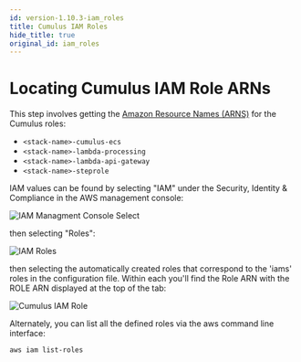 ```yaml
---
id: version-1.10.3-iam_roles
title: Cumulus IAM Roles
hide_title: true
original_id: iam_roles
---
```


# Locating Cumulus IAM Role ARNs

This step involves getting the [Amazon Resource Names (ARNS)](https://docs.aws.amazon.com/general/latest/gr/aws-arns-and-namespaces.html) for the Cumulus roles:

* ```<stack-name>-cumulus-ecs```
* ```<stack-name>-lambda-processing```
* ```<stack-name>-lambda-api-gateway```
* ```<stack-name>-steprole```


IAM values can be found by selecting "IAM" under the Security, Identity & Compliance in the AWS management console:

![IAM Managment Console Select](assets/iam-access.png)

then selecting "Roles":

![IAM Roles](assets/iam-roles.png)


then selecting the automatically created roles that correspond to the 'iams' roles in the configuration file.    Within each you'll find the Role ARN with the ROLE ARN displayed at the top of the tab:

![Cumulus IAM Role](assets/cumulus-iam-role.png)


Alternately, you can list all the defined roles via the aws command line interface:

```aws iam list-roles```
